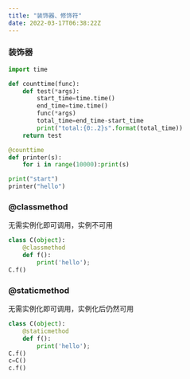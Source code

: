 ```yaml
---
title: "装饰器、修饰符"
date: 2022-03-17T06:38:22Z
---
```

### 装饰器
```python
import time

def counttime(func):
    def test(*args):
        start_time=time.time()
        end_time=time.time()
        func(*args)
        total_time=end_time-start_time
        print("total:{0:.2}s".format(total_time))
    return test

@counttime
def printer(s):
    for i in range(10000):print(s)

print("start")
printer("hello")
```

### @classmethod
无需实例化即可调用，实例不可用
```python
class C(object):
    @classmethod
    def f():
        print('hello');
C.f()
```
### @staticmethod
无需实例化即可调用，实例化后仍然可用
```python
class C(object):
    @staticmethod
    def f():
        print('hello');
C.f()
c=C()
c.f()
```
